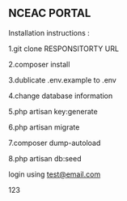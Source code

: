 ## NCEAC PORTAL

Installation instructions :

1.git clone RESPONSITORTY URL

2.composer install

3.dublicate .env.example to .env

4.change database information

5.php artisan key:generate

6.php artisan migrate

7.composer dump-autoload

8.php artisan db:seed


login using
test@email.com

123

